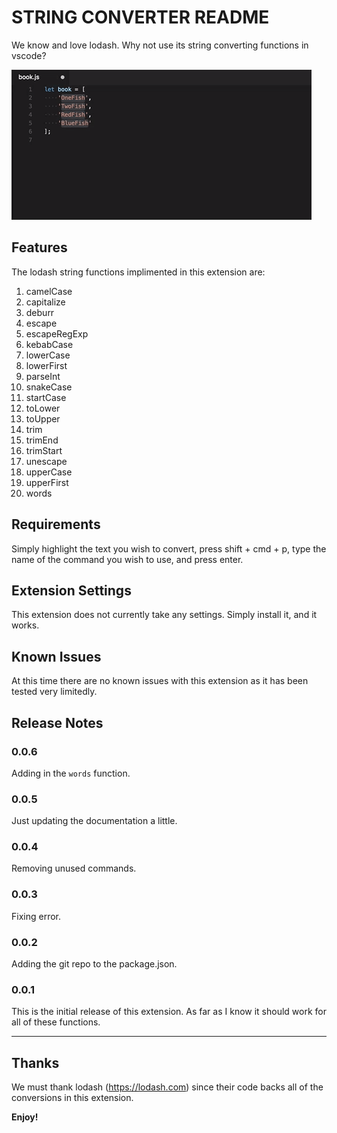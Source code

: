 # STRING CONVERTER README

We know and love lodash. Why not use its string converting functions in vscode?

![Alt text](images/demo.gif?raw=true "Demo Gif")

## Features

The lodash string functions implimented in this extension are:

1.  camelCase
2.  capitalize
3.  deburr
4.  escape
5.  escapeRegExp
6.  kebabCase
7.  lowerCase
8.  lowerFirst
9.  parseInt
10. snakeCase
11. startCase
12. toLower
13. toUpper
14. trim
15. trimEnd
16. trimStart
17. unescape
18. upperCase
19. upperFirst
20. words

## Requirements

Simply highlight the text you wish to convert, press shift + cmd + p, type the name of the command you wish to use, and press enter.

## Extension Settings

This extension does not currently take any settings. Simply install it, and it works.

## Known Issues

At this time there are no known issues with this extension as it has been tested very limitedly.

## Release Notes

### 0.0.6

Adding in the `words` function.

### 0.0.5

Just updating the documentation a little.

### 0.0.4

Removing unused commands.

### 0.0.3

Fixing error.

### 0.0.2

Adding the git repo to the package.json.

### 0.0.1

This is the initial release of this extension. As far as I know it should work for all of these functions.

-----------------------------------------------------------------------------------------------------------

## Thanks

We must thank lodash (https://lodash.com) since their code backs all of the conversions in this extension.

**Enjoy!**
